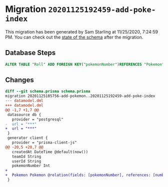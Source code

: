 # Migration `20201125192459-add-poke-index`

This migration has been generated by Sam Starling at 11/25/2020, 7:24:59 PM.
You can check out the [state of the schema](./schema.prisma) after the migration.

## Database Steps

```sql
ALTER TABLE "Roll" ADD FOREIGN KEY("pokemonNumber")REFERENCES "Pokemon"("number") ON DELETE CASCADE ON UPDATE CASCADE
```

## Changes

```diff
diff --git schema.prisma schema.prisma
migration 20201125185756-add-pokemon..20201125192459-add-poke-index
--- datamodel.dml
+++ datamodel.dml
@@ -1,7 +1,7 @@
 datasource db {
   provider = "postgresql"
-  url = "***"
+  url = "***"
 }
 generator client {
   provider = "prisma-client-js"
@@ -20,5 +20,7 @@
   createdAt DateTime @default(now())
   teamId String
   userId String
   pokemonNumber Int
+
+  Pokemon Pokemon @relation(fields: [pokemonNumber], references: [number])
 }
```


